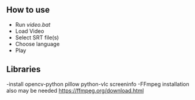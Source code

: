 ## How to use
- Run *video.bat*
- Load Video
- Select SRT file(s)
- Choose language
- Play

## Libraries
-install opencv-python pillow python-vlc screeninfo
-FFmpeg installation also may be needed https://ffmpeg.org/download.html